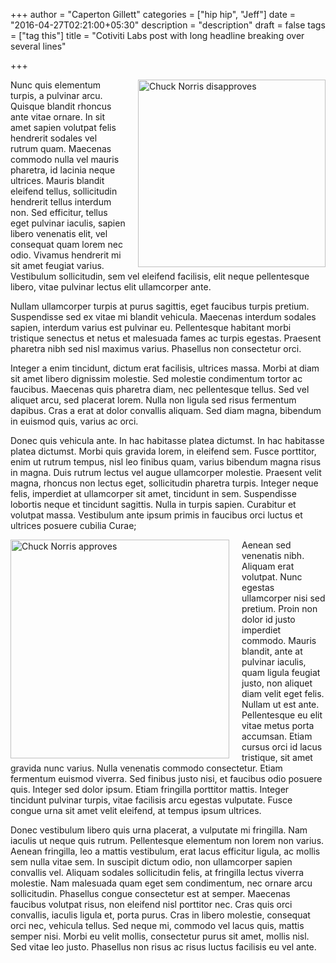 +++
author = "Caperton Gillett"
categories = ["hip hip", "Jeff"]
date = "2016-04-27T02:21:00+05:30"
description = "description"
draft = false
tags = ["tag this"]
title = "Cotiviti Labs post with long headline breaking over several lines"

+++

<img src="/img/chuck1.jpg" alt="Chuck Norris disapproves" style="float:right;width:300px;padding-left:20px">Nunc quis elementum turpis, a pulvinar arcu. Quisque blandit rhoncus ante vitae ornare. In sit amet sapien volutpat felis hendrerit sodales vel rutrum quam. Maecenas commodo nulla vel mauris pharetra, id lacinia neque ultrices. Mauris blandit eleifend tellus, sollicitudin hendrerit tellus interdum non. Sed efficitur, tellus eget pulvinar iaculis, sapien libero venenatis elit, vel consequat quam lorem nec odio. Vivamus hendrerit mi sit amet feugiat varius. Vestibulum sollicitudin, sem vel eleifend facilisis, elit neque pellentesque libero, vitae pulvinar lectus elit ullamcorper ante.

<!--more-->

Nullam ullamcorper turpis at purus sagittis, eget faucibus turpis pretium. Suspendisse sed ex vitae mi blandit vehicula. Maecenas interdum sodales sapien, interdum varius est pulvinar eu. Pellentesque habitant morbi tristique senectus et netus et malesuada fames ac turpis egestas. Praesent pharetra nibh sed nisl maximus varius. Phasellus non consectetur orci.

Integer a enim tincidunt, dictum erat facilisis, ultrices massa. Morbi at diam sit amet libero dignissim molestie. Sed molestie condimentum tortor ac faucibus. Maecenas quis pharetra diam, nec pellentesque tellus. Sed vel aliquet arcu, sed placerat lorem. Nulla non ligula sed risus fermentum dapibus. Cras a erat at dolor convallis aliquam. Sed diam magna, bibendum in euismod quis, varius ac orci.

Donec quis vehicula ante. In hac habitasse platea dictumst. In hac habitasse platea dictumst. Morbi quis gravida lorem, in eleifend sem. Fusce porttitor, enim ut rutrum tempus, nisl leo finibus quam, varius bibendum magna risus in magna. Duis rutrum lectus vel augue ullamcorper molestie. Praesent velit magna, rhoncus non lectus eget, sollicitudin pharetra turpis. Integer neque felis, imperdiet at ullamcorper sit amet, tincidunt in sem. Suspendisse lobortis neque et tincidunt sagittis. Nulla in turpis sapien. Curabitur et volutpat massa. Vestibulum ante ipsum primis in faucibus orci luctus et ultrices posuere cubilia Curae;

<img src="/img/chuck2.png" alt="Chuck Norris approves" style="float:left;width:350px;padding-right:20px">Aenean sed venenatis nibh. Aliquam erat volutpat. Nunc egestas ullamcorper nisi sed pretium. Proin non dolor id justo imperdiet commodo. Mauris blandit, ante at pulvinar iaculis, quam ligula feugiat justo, non aliquet diam velit eget felis. Nullam ut est ante. Pellentesque eu elit vitae metus porta accumsan. Etiam cursus orci id lacus tristique, sit amet gravida nunc varius. Nulla venenatis commodo consectetur. Etiam fermentum euismod viverra. Sed finibus justo nisi, et faucibus odio posuere quis. Integer sed dolor ipsum. Etiam fringilla porttitor mattis. Integer tincidunt pulvinar turpis, vitae facilisis arcu egestas vulputate. Fusce congue urna sit amet velit eleifend, at tempus ipsum ultrices.

Donec vestibulum libero quis urna placerat, a vulputate mi fringilla. Nam iaculis ut neque quis rutrum. Pellentesque elementum non lorem non varius. Aenean fringilla, leo a mattis vestibulum, erat lacus efficitur ligula, ac mollis sem nulla vitae sem. In suscipit dictum odio, non ullamcorper sapien convallis vel. Aliquam sodales sollicitudin felis, at fringilla lectus viverra molestie. Nam malesuada quam eget sem condimentum, nec ornare arcu sollicitudin. Phasellus congue consectetur est at semper. Maecenas faucibus volutpat risus, non eleifend nisl porttitor nec. Cras quis orci convallis, iaculis ligula et, porta purus. Cras in libero molestie, consequat orci nec, vehicula tellus. Sed neque mi, commodo vel lacus quis, mattis semper nisi. Morbi eu velit mollis, consectetur purus sit amet, mollis nisl. Sed vitae leo justo. Phasellus non risus ac risus luctus facilisis eu vel ante.
